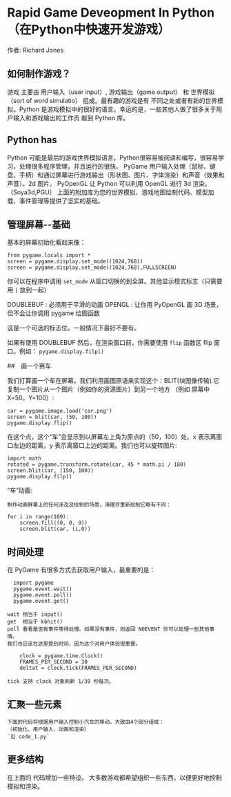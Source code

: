 # Rapid Game Deveopment In Python（在Python中快速开发游戏）
作者: Richard Jones
## 如何制作游戏？
游戏 主要由 用户输入（user input）, 游戏输出（game output） 和 世界模拟（sort of word simulatio） 组成。最有趣的游戏是有
不同之处或者有新的世界模拟。Python 是游戏模拟中的很好的语言。幸运的是，一些其他人做了很多关于用户输入和游戏输出的工作贡
献到 Python 库。

## Python has

Python
    可能是最后的游戏世界模拟语言。Python很容易被阅读和编写，很容易学习，处理很多程序管理，并且运行的很快。
PyGame
    用户输入处理（鼠标、键盘、手柄）和通过屏幕进行游戏输出（形状图、图片、字体渲染）和声音（效果和声音）。2d 图片。
PyOpenGL
    让 Python 可以利用 OpenGL 进行 3d 渲染。
    （Soya3d,PGU）
上面的附加库为您的世界模拟、游戏地图绘制代码、模型加载、事件管理等提供了坚实的基础。

## 管理屏幕--基础

基本的屏幕初始化看起来像：

    from pygame.locals import *
    screen = pygame.display.set_mode((1024,768))
    screen = pygame.display.set_mode((1024,768),FULLSCREEN)


你可以在程序中调用 `set_mode` 从窗口切换的到全屏。其他显示模式标志（只需要用 `|` 放到一起）

DOUBLEBUF  : 必须用于平滑的动画
OPENGL     :  让你用 PyOpenGL 画 3D 场景，但不会让你调用 pygame 绘图函数

这是一个可选的标志位。一般情况下最好不要有。

如果有使用 DOUBLEBUF 然后，在渲染窗口前，你需要使用 `flip` 函数区 flip 窗口。例如：
 `pygame.display.filp()`

##　画一个赛车

我们打算画一个车在屏幕。我们利用画图原语来实现这个：BLIT(块图像传输).它复制一个图片从一个图片（例如你的资源图片）到另一个地方
（例如 屏幕中 X=50，Y=100）:

    car = pygame.image.load('car.png')
    screen = blit(car, (50, 100))
    pygame.display.flip()

在这个点，这个“车”会显示到以屏幕左上角为原点的（50，100）处。x 表示离窗口左边的距离，y 表示离窗口上边的距离。我们也可以旋转图片:

    import math
    rotated = pygame.transform.rotate(car, 45 * math.pi / 180)
    screen.blit(car, (150, 100))
    pygame.display.filp()

“车”动画:

    制作动画屏幕上的任何涉及及绘制的场景，清理并重新绘制它略有不同：
    
    for i in range(100):
        screen.fill((0, 0, 0))  
        screen.blit(car, (i,0))

## 时间处理

   在 PyGame 有很多方式去获取用户输入，最重要的是：

      import pygame
      pygame.event.wait()
      pygame.event.poll()
      pygame.event.get()
      
    wait 相当于 input()
    get  相当于 kbhit()
    poll 看看是否有事件等待处理。如果没有事件，则返回 NOEVENT 你可以处理一些其他事情。
    我们也应该在这里提到时间，因为这个对用户体验很重要。

        clock = pygame.time.Clock()
        FRAMES_PER_SECOND = 30
        deltat = clock.tick(FRAMES_PER_SECOND)
        
    tick 支持 clock 对象刷新 1/30 秒每次。

## 汇聚一些元素
    下面的代码将根据用户输入控制小汽车的移动，大致由4个部分组成：
    （初始化、用户输入、动画和渲染）
    `见 code_1.py`

## 更多结构

在上面的 代码增加一些特设。 大多数游戏都希望组织一些东西，以便更好地控制模拟和渲染。

